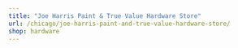 ```yaml
---
title: "Joe Harris Paint & True Value Hardware Store"
url: /chicago/joe-harris-paint-and-true-value-hardware-store/
shop: hardware
---
```

